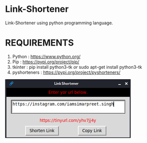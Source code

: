 # Link-Shortener
Link-Shortener using python programming language.

# REQUIREMENTS

1. Python : https://www.python.org/ 
2. Pip : https://pypi.org/project/pip/
3. tkinter : pip install python3-tk *or* sudo apt-get install python3-tk 
4. pyshorteners : https://pypi.org/project/pyshorteners/

![link shortener](https://github.com/IAmSimarpreetSingh/Link-Shortener/blob/main/Shortener/output)
